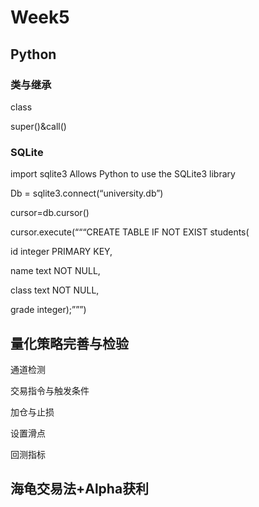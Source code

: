 # Week5

## Python
### 类与继承

class

super()&call()

### SQLite

import sqlite3 Allows Python to use the SQLite3 library

Db = sqlite3.connect(“university.db”) 

cursor=db.cursor() 

cursor.execute(“““CREATE TABLE IF NOT EXIST students(

id integer PRIMARY KEY, 

name text NOT NULL, 

class text NOT NULL, 

grade integer);”””) 

## 量化策略完善与检验

通道检测

交易指令与触发条件

加仓与止损

设置滑点

回测指标

## 海龟交易法+Alpha获利
